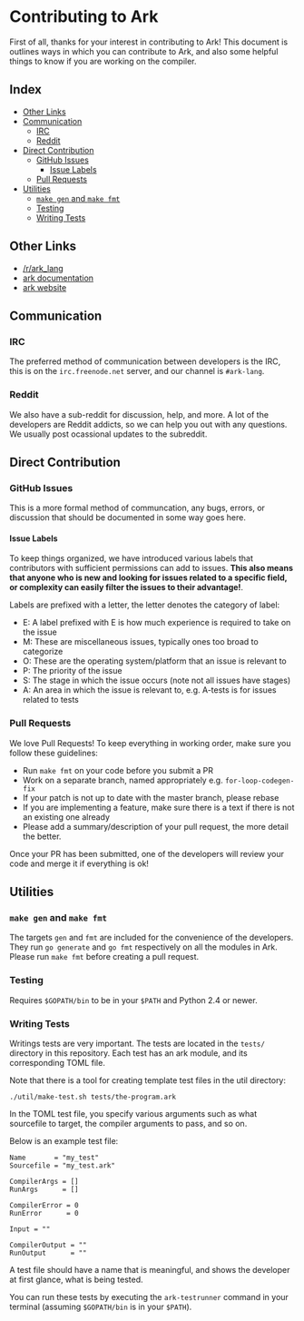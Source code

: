 # Contributing to Ark
First of all, thanks for your interest in contributing to Ark! This
document is outlines ways in which you can contribute to Ark, and also
some helpful things to know if you are working on the compiler.

## Index
* [Other Links](#other-links)
* [Communication](#communication)
	* [IRC](#irc)
	* [Reddit](#reddit)
* [Direct Contribution](#direct-contribution)
	* [GitHub Issues](#github-issues)
		* [Issue Labels](#issue-labels)
	* [Pull Requests](#pull-requests)
* [Utilities](#utilities)
	* [`make gen` and `make fmt`](#make-gen-and-make-fmt)
	* [Testing](#testing)
	* [Writing Tests](#writing-tests)

## <a name="other-links"></a> Other Links
* [/r/ark_lang](//reddit.com/r/ark_lang)
* [ark documentation](//book.ark-lang.org)
* [ark website](//ark-lang.org)

## <a name="communication"></a> Communication
### <a name="irc"></a> IRC
The preferred method of communication between developers is
the IRC, this is on the `irc.freenode.net` server, and our 
channel is `#ark-lang`.

### <a name="reddit"></a> Reddit
We also have a sub-reddit for discussion, help, and more. A lot
of the developers are Reddit addicts, so we can help you out
with any questions. We usually post ocassional updates to the
subreddit.

## <a name="direct-contribution"></a> Direct Contribution
### <a name="github-issues"></a> GitHub Issues
This is a more formal method of communcation, any bugs, errors,
or discussion that should be documented in some way goes here.

#### <a name="issue-labels"></a> Issue Labels
To keep things organized, we have introduced various labels that contributors with 
sufficient permissions can add to issues. **This also means that anyone
who is new and looking for issues related to a specific field, or complexity
can easily filter the issues to their advantage!**.

Labels are prefixed with a letter, the letter denotes the category of label:

* E: A label prefixed with E is how much experience is required to take on the issue
* M: These are miscellaneous issues, typically ones too broad to categorize
* O: These are the operating system/platform that an issue is relevant to
* P: The priority of the issue
* S: The stage in which the issue occurs (note not all issues have stages)
* A: An area in which the issue is relevant to, e.g. A-tests is for issues related to tests

### <a name="pull-requests"></a> Pull Requests
We love Pull Requests! To keep everything in working order, make
sure you follow these guidelines:

* Run `make fmt` on your code before you submit a PR
* Work on a separate branch, named appropriately e.g. `for-loop-codegen-fix`
* If your patch is not up to date with the master branch, please rebase
* If you are implementing a feature, make sure there is a text if there is not an existing one already
* Please add a summary/description of your pull request, the more detail the better.

Once your PR has been submitted, one of the developers will review your code
and merge it if everything is ok!

## <a name="utilities"></a> Utilities
### <a name="make-gen-and-make-fmt"></a> `make gen` and `make fmt`
The targets `gen` and `fmt` are included for the convenience of the developers. 
They run `go generate` and `go fmt` respectively on all the modules in Ark. 
Please run `make fmt` before creating a pull request.

### <a name="testing"></a> Testing
Requires `$GOPATH/bin` to be in your `$PATH` and Python 2.4 or newer.

### <a name="writing-tests"></a> Writing Tests
Writings tests are very important. The tests are located
in the `tests/` directory in this repository. Each test has
an ark module, and its corresponding TOML file.

Note that there is a tool for creating template test files in
the util directory:

	./util/make-test.sh tests/the-program.ark

In the TOML test file, you specify various arguments such as
what sourcefile to target, the compiler arguments to pass, and
so on.

Below is an example test file:

	Name       = "my_test"
	Sourcefile = "my_test.ark"

	CompilerArgs = []
	RunArgs      = []

	CompilerError = 0
	RunError      = 0

	Input = ""

	CompilerOutput = ""
	RunOutput      = ""

A test file should have a name that is meaningful, and shows
the developer at first glance, what is being tested.

You can run these tests by executing the `ark-testrunner` command
in your terminal (assuming `$GOPATH/bin` is in your `$PATH`).